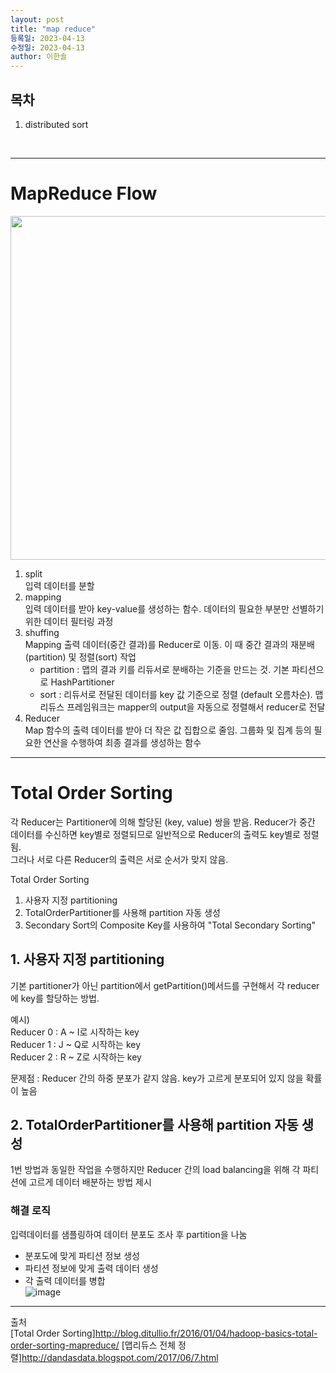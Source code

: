 ```yaml
---
layout: post
title: "map reduce"
등록일: 2023-04-13
수정일: 2023-04-13
author: 이한솔
---
```


## **목차**
1. distributed sort

<Br>
   
---

# **MapReduce Flow**
   <img src="https://user-images.githubusercontent.com/109563345/231960330-7183dce1-2edc-41d6-a450-3efab02edd0a.png" width="550">
   
   1. split   
      입력 데이터를 분할
   2. mapping   
      입력 데이터를 받아 key-value를 생성하는 함수. 데이터의 필요한 부분만 선별하기 위한 데이터 필터링 과정
   3. shuffing   
      Mapping 출력 데이터(중간 결과)를 Reducer로 이동. 이 때 중간 결과의 재분배(partition) 및 정렬(sort) 작업
      - partition : 맵의 결과 키를 리듀서로 분배하는 기준을 만드는 것. 기본 파티션으로 HashPartitioner
      - sort : 리듀서로 전달된 데이터를 key 값 기준으로 정렬 (default 오름차순). 맵리듀스 프레임워크는 mapper의 output을 자동으로 정렬해서 reducer로 전달
   4. Reducer   
      Map 함수의 출력 데이터를 받아 더 작은 값 집합으로 줄임. 그룹화 및 집계 등의 필요한 연산을 수행하여 최종 결과를 생성하는 함수

   ---
   
# **Total Order Sorting**
   각 Reducer는 Partitioner에 의해 할당된 (key, value) 쌍을 받음. Reducer가 중간 데이터를 수신하면 key별로 정렬되므로 일반적으로 Reducer의 출력도 key별로 정렬됨.   
   그러나 서로 다른 Reducer의 출력은 서로 순서가 맞지 않음.

   Total Order Sorting
   1. 사용자 지정 partitioning
   2. TotalOrderPartitioner를 사용해 partition 자동 생성
   3. Secondary Sort의 Composite Key를 사용하여 "Total Secondary Sorting"

   ## **1. 사용자 지정 partitioning**
   기본 partitioner가 아닌 partition에서 getPartition()메서드를 구현해서 각 reducer에 key를 할당하는 방법.   
   
   예시)   
   Reducer 0 : A ~ I로 시작하는 key   
   Reducer 1 : J ~ Q로 시작하는 key   
   Reducer 2 : R ~ Z로 시작하는 key   
   
   문제점 : Reducer 간의 하중 분포가 같지 않음. key가 고르게 분포되어 있지 않을 확률이 높음
   
   ## **2. TotalOrderPartitioner를 사용해 partition 자동 생성**
   1번 방법과 동일한 작업을 수행하지만 Reducer 간의 load balancing을 위해 각 파티션에 고르게 데이터 배분하는 방법 제시   
   ### **해결 로직**      
   입력데이터를 샘플링하여 데이터 분포도 조사 후 partition을 나눔
   - 분포도에 맞게 파티션 정보 생성
   - 파티션 정보에 맞게 출력 데이터 생성
   - 각 출력 데이터를 병합   
   ![image](https://user-images.githubusercontent.com/109563345/232383664-49fff920-b3e0-4d16-855f-4aa1e1044baa.png)

   
---
   
출처   
[Total Order Sorting]<http://blog.ditullio.fr/2016/01/04/hadoop-basics-total-order-sorting-mapreduce/>
[맵리듀스 전체 정렬]<http://dandasdata.blogspot.com/2017/06/7.html>
